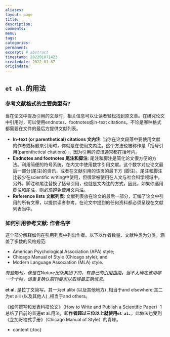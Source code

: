 ```yaml
---
aliases:
layout: page
title:
description:
comments:
menu:
tags: 
categories:
permanent: 
excerpt: # abstract
timestamp: 202201071423
createdate: 2022-01-07
origindate: 
---
```


## `et al.`的用法

### 参考文献格式的主要类型有?

当在论文中提及引用的文章时，相关信息可以让读者轻松找到原文章。在研究论文中引用时，可以使用endnotes、footnotes或in-text citations。不论是哪种格式都需要在文件的最后方提供文献列表。

-   **In-text (or parenthetical) citations 文内注**: 当你在论文段落中要使用文献的作者或标题来引用时，你就是在使用文内注。这个方法也被称作是「括号引用(parenthetical citations)」，因为引用的资讯通常都在括号内。
-   **Endnotes and footnotes 尾注和脚注**: 尾注和脚注是简化论文很方便的方法。利用简便的符号系统，在内文中使用数字引用文献。这个数字对应论文最后一部分(尾注)的资讯，或者在文献引用的该页的最下方 (脚注)。尾注和脚注比较少在scientific writing中使用，但很常被使用在人文与社会科学领域中。 另外，脚注和尾注替换了括号引用，也就是文内注的方式，因此，如果你选用脚注和尾注，则必须避免使用文内注。
-   **Reference lists 文献列表**: 文献列表放在论文的最后一部分，汇编了论文中引用的所有文章，以提供读者参考。在论文中提到的任何资料都必须呈现在文献列表当中。

### 如何引用参考文献: 作者名字

这个部分解释如何在引用列表中列出作者。以下以作者数量、文献种类为分类，涵盖了多数的风格规范:

-   American Psychological Association (APA) style;
-   Chicago Manual of Style (Chicago style); and
-   Modern Language Association (MLA) style.

*有些期刊，像是在Nature出版集团下的，有自己的[引用指南](http://www.nature.com/nature/authors/gta/index.html#a5.4)。当不太确定该用哪一个十时，请重复确认期刊要求以取得最正确信息。*

**et al.** 是拉丁文简写。其一为et alibi (以及其他地方) ,相当于and elsewhere;其二为et alii (以及其他人) ,相当于and others。

《如何撰写和发表科技论文》（How to Write and Publish a Scientific Paper）1总结了目前的普遍et al.用法，即**作者超过三位以上就使用`et al.`**，此做法也受到《芝加哥格式手册》（Chicago Manual of Style）的青睐。

* content
 {:toc}



